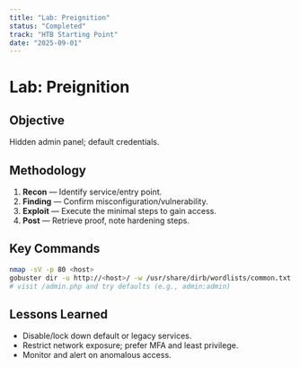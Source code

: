 ```yaml
---
title: "Lab: Preignition"
status: "Completed"
track: "HTB Starting Point"
date: "2025-09-01"
---
```


# Lab: Preignition

## Objective
Hidden admin panel; default credentials.

## Methodology
1. **Recon** — Identify service/entry point.
2. **Finding** — Confirm misconfiguration/vulnerability.
3. **Exploit** — Execute the minimal steps to gain access.
4. **Post** — Retrieve proof, note hardening steps.

## Key Commands
```bash
nmap -sV -p 80 <host>
gobuster dir -u http://<host>/ -w /usr/share/dirb/wordlists/common.txt
# visit /admin.php and try defaults (e.g., admin:admin)
```

## Lessons Learned
- Disable/lock down default or legacy services.
- Restrict network exposure; prefer MFA and least privilege.
- Monitor and alert on anomalous access.